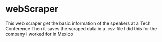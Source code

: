 # webScraper
This web scraper get the basic information of the speakers at a Tech Conference
Then it saves the scraped data in a .csv file
I did this for the company i worked for in Mexico
